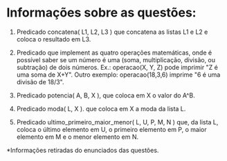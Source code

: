 # Informações sobre as questões:

1. Predicado concatena( L1, L2, L3 ) que concatena as listas L1 e L2 e coloca o resultado em L3.

2. Predicado que implement as quatro operações matemáticas, onde é possível saber se um número é uma (soma, multiplicação, divisão, ou subtração) de dois números. Ex.: operacao(X, Y, Z) pode imprimir "Z é uma soma de X+Y". Outro exemplo: operacao(18,3,6) imprime "6 é uma divisão de 18/3".

3. Predicado potencia( A, B, X ), que coloca em X o valor do A^B.

4. Predicado moda( L, X ). que coloca em X a moda da lista L. 

5. Predicado ultimo_primeiro_maior_menor( L, U, P, M, N ) que, da lista L, coloca o último elemento em U, o primeiro elemento em P, o maior elemento em M e o menor elemento em N. 

*Informações retiradas do enunciados das questões.
